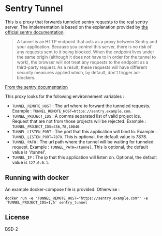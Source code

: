 # Sentry Tunnel

This is a proxy that forwards tunneled sentry requests to the real sentry server.
The implementation is based on the explanation provided by [the official sentry documentation](https://docs.sentry.io/platforms/javascript/troubleshooting/#using-the-tunnel-option).

> A tunnel is an HTTP endpoint that acts as a proxy between Sentry and your application. Because you control this server, there is no risk of any requests sent to it being blocked. When the endpoint lives under the same origin (although it does not have to in order for the tunnel to work), the browser will not treat any requests to the endpoint as a third-party request. As a result, these requests will have different security measures applied which, by default, don't trigger ad-blockers.

[From the sentry documentation](https://docs.sentry.io/platforms/javascript/troubleshooting/#using-the-tunnel-option)

This proxy looks for the following environnement variables : 

* `TUNNEL_REMOTE_HOST` : The url where to forward the tunneled requests. Example : `TUNNEL_REMOTE_HOST=https://sentry.example.com`.
* `TUNNEL_PROJECT_IDS` : A comma separated list of valid project ids. Request that are not from those projects will be rejected. Example : `TUNNEL_PROJECT_IDS=456,78,10840`.
* `TUNNEL_LISTEN_PORT` : The port that this application will bind to. Example : `TUNNEL_LISTEN_PORT=7878`. This is optional, the default value is 7878.
* `TUNNEL_PATH` : The url path where the tunnel will be waiting for tunneled request. Example : `TUNNEL_PATH=/tunnel`. This is optional, the default value is '/tunnel'.
* `TUNNEL_IP` : The ip that this application will listen on. Optional, the default value is `127.0.0.1`.

## Running with docker

An example docker-compose file is provided. Otherwise : 

```
docker run -e 'TUNNEL_REMOTE_HOST="https://sentry.example.com"' -e 'TUNNEL_PROJECT_IDS=1,5' sentry_tunnel
```

## License

BSD-2
